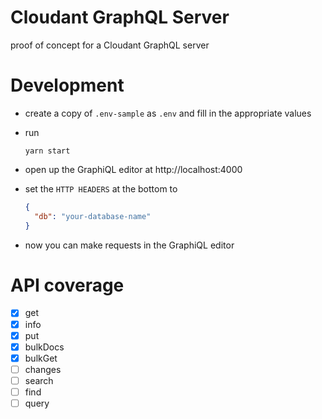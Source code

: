 # Cloudant GraphQL Server

proof of concept for a Cloudant GraphQL server

# Development

- create a copy of `.env-sample` as `.env` and fill in the appropriate values

- run

  ```cli
  yarn start
  ```

- open up the GraphiQL editor at http://localhost:4000

- set the `HTTP HEADERS` at the bottom to

  ```json
  {
    "db": "your-database-name"
  }
  ```

- now you can make requests in the GraphiQL editor

# API coverage

- [x] get
- [x] info
- [x] put
- [x] bulkDocs
- [x] bulkGet
- [ ] changes
- [ ] search
- [ ] find
- [ ] query
